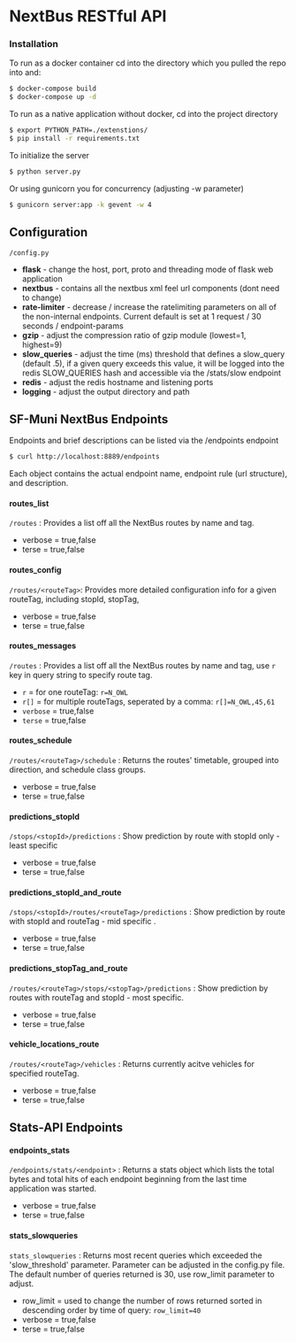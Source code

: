 # NextBus RESTful API

### Installation

To run as a docker container cd into the directory which you pulled the repo into and:
```sh
$ docker-compose build
$ docker-compose up -d
```

To run as a native application without docker, cd into the project directory
```sh
$ export PYTHON_PATH=./extenstions/
$ pip install -r requirements.txt
```
To initialize the server
```sh
$ python server.py
```
Or using gunicorn you for concurrency (adjusting -w parameter)
```sh
$ gunicorn server:app -k gevent -w 4
```

## Configuration
```
/config.py
```
- **flask** - change the host, port, proto and threading mode of flask web application
- **nextbus** - contains all the nextbus xml feel url components (dont need to change)
- **rate-limiter** - decrease / increase the ratelimiting parameters on all of the non-internal endpoints. Current default is set at 1 request / 30 seconds / endpoint-params
- **gzip** - adjust the compression ratio of gzip module (lowest=1, highest=9)
- **slow_queries** - adjust the time (ms) threshold that defines a slow_query (default .5), if a given query exceeds this value, it will be logged into the redis SLOW_QUERIES hash and accessible via the /stats/slow endpoint
- **redis** - adjust the redis hostname and listening ports
- **logging** - adjust the output directory and path

## SF-Muni NextBus Endpoints
Endpoints and brief descriptions can be listed via the /endpoints endpoint
```sh
$ curl http://localhost:8889/endpoints
```
Each object contains the actual endpoint name, endpoint rule (url structure), and description.

#### routes_list  
`/routes` : Provides a list off all the NextBus routes by name and tag.
- verbose = true,false
- terse = true,false

#### routes_config 
`/routes/<routeTag>`: Provides more detailed configuration info for a given routeTag, including stopId, stopTag, 
- verbose = true,false
- terse = true,false

#### routes_messages
`/routes` : Provides a list off all the NextBus routes by name and tag, use `r` key in query string to specify route tag.
- `r` = for one routeTag: `r=N_OWL`
- `r[]` = for multiple routeTags, seperated by a comma: `r[]=N_OWL,45,61`
- `verbose` = true,false
- `terse` = true,false

#### routes_schedule
`/routes/<routeTag>/schedule` : Returns the routes' timetable, grouped into direction, and schedule class groups. 
- verbose = true,false
- terse = true,false

#### predictions_stopId
`/stops/<stopId>/predictions` : Show prediction by route with stopId only - least specific
- verbose = true,false
- terse = true,false 

#### predictions_stopId_and_route
`/stops/<stopId>/routes/<routeTag>/predictions` : Show prediction by route with stopId and routeTag - mid specific . 
- verbose = true,false
- terse = true,false

#### predictions_stopTag_and_route
`/routes/<routeTag>/stops/<stopTag>/predictions` : Show prediction by routes with routeTag and stopId - most specific.
- verbose = true,false
- terse = true,false

#### vehicle_locations_route
`/routes/<routeTag>/vehicles` : Returns currently acitve vehicles for specified routeTag. 
- verbose = true,false
- terse = true,false

## Stats-API Endpoints
#### endpoints_stats
`/endpoints/stats/<endpoint>` : Returns a stats object which lists the total bytes and total hits of each endpoint beginning from the last time application was started. 
- verbose = true,false
- terse = true,false

#### stats_slowqueries
`stats_slowqueries` : Returns most recent queries which exceeded the 'slow_threshold' parameter. Parameter can be adjusted in the config.py file. The default number of queries returned is 30, use row_limit parameter to adjust.
- row_limit = used to change the number of rows returned sorted in descending order by time of query: `row_limit=40`
- verbose = true,false
- terse = true,false
